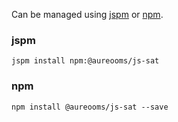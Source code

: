 Can be managed using
[jspm](http://jspm.io)
or [npm](https://github.com/npm/npm).

### jspm
```terminal
jspm install npm:@aureooms/js-sat
```

### npm
```terminal
npm install @aureooms/js-sat --save
```
